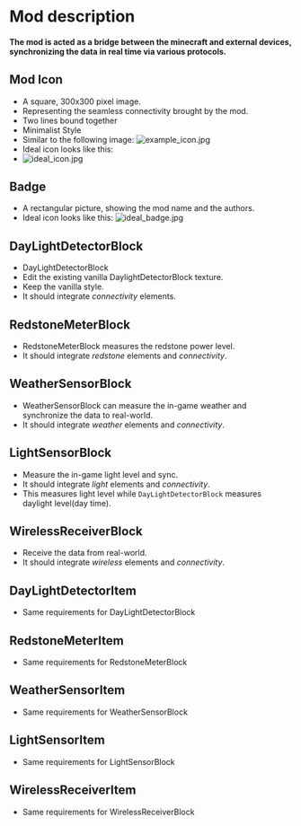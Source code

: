 # Mod description
#### The mod is acted as a bridge between the minecraft and external devices, synchronizing the data in real time via various protocols.

## Mod Icon
- A square, 300x300 pixel image.
- Representing the seamless connectivity brought by the mod.
- Two lines bound together
- Minimalist Style
- Similar to the following image:
![example_icon.jpg](ref%2Fexample_icon.jpg)
- Ideal icon looks like this:
- ![ideal_icon.jpg](ref%2Fideal_icon.jpg)

## Badge
- A rectangular picture, showing the mod name and the authors.
- Ideal icon looks like this: ![ideal_badge.jpg](ref%2Fideal_badge.jpg)

## DayLightDetectorBlock
- DayLightDetectorBlock
- Edit the existing vanilla DaylightDetectorBlock texture.
- Keep the vanilla style.
- It should integrate _connectivity_ elements.
## RedstoneMeterBlock
- RedstoneMeterBlock measures the redstone power level.
- It should integrate _redstone_ elements and _connectivity_.
## WeatherSensorBlock
- WeatherSensorBlock can measure the in-game weather and synchronize the data to real-world.
- It should integrate _weather_ elements and _connectivity_.
## LightSensorBlock
- Measure the in-game light level and sync.
- It should integrate _light_ elements and _connectivity_.
- This measures light level while `DayLightDetectorBlock` measures daylight level(day time).
## WirelessReceiverBlock
- Receive the data from real-world.
- It should integrate _wireless_ elements and _connectivity_.
## DayLightDetectorItem
- Same requirements for DayLightDetectorBlock
## RedstoneMeterItem
- Same requirements for RedstoneMeterBlock
## WeatherSensorItem
- Same requirements for WeatherSensorBlock
## LightSensorItem
- Same requirements for LightSensorBlock
## WirelessReceiverItem
- Same requirements for WirelessReceiverBlock
